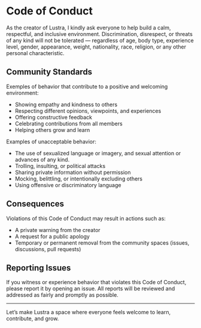 # Code of Conduct

As the creator of Lustra, I kindly ask everyone to help build a calm, respectful, and inclusive environment. Discrimination, disrespect, or threats of any kind will not be tolerated — regardless of age, body type, experience level, gender, appearance, weight, nationality, race, religion, or any other personal characteristic.

## Community Standards

Exemples of behavior that contribute to a positive and welcoming environment:

- Showing empathy and kindness to others
- Respecting different opinions, viewpoints, and experiences
- Offering constructive feedback
- Celebrating contributions from all members
- Helping others grow and learn

Examples of unacceptable behavior:

- The use of sexualized language or imagery, and sexual attention or advances of any kind.
- Trolling, insulting, or political attacks
- Sharing private information without permission
- Mocking, belittling, or intentionally excluding others
- Using offensive or discriminatory language

## Consequences

Violations of this Code of Conduct may result in actions such as:

- A private warning from the creator
- A request for a public apology
- Temporary or permanent removal from the community spaces (issues, discussions, pull requests)

## Reporting Issues

If you witness or experience behavior that violates this Code of Conduct, please report it by opening an issue. All reports will be reviewed and addressed as fairly and promptly as possible.

---

Let’s make Lustra a space where everyone feels welcome to learn, contribute, and grow.
